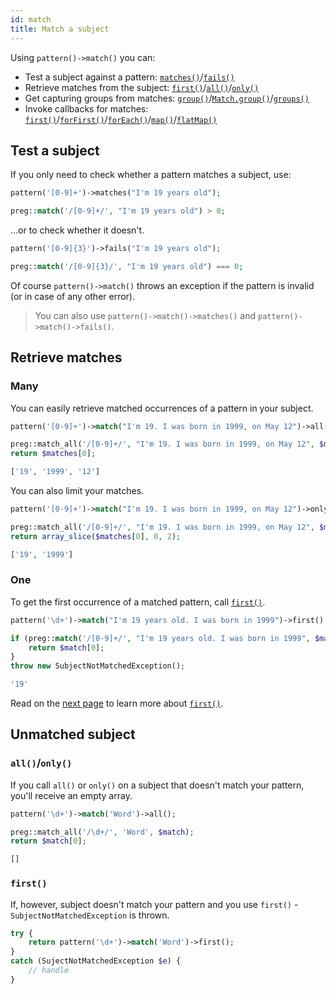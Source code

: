 ```yaml
---
id: match
title: Match a subject
---
```


Using `pattern()->match()` you can:
 - Test a subject against a pattern: [`matches()`](#test-a-subject)/[`fails()`](#test-a-subject)
 - Retrieve matches from the subject: [`first()`](#one)/[`all()`](#many)/[`only()`](#many)
 - Get capturing groups from matches: [`group()`](match-details.md)/[`Match.group()`](match-details.md)/[`groups()`](match-details.md)
 - Invoke callbacks for matches: [`first()`](match-first.md#use-first-with-callback)/[`forFirst()`](match-for-first.md)/[`forEach()`](match-for-each.md)/[`map()`](match-map.md)/[`flatMap()`](match-flat-map.md)

## Test a subject

If you only need to check whether a pattern matches a subject, use:

<!--DOCUSAURUS_CODE_TABS-->
<!--T-Regx-->
```php
pattern('[0-9]+')->matches("I'm 19 years old");
```
<!--PHP-->
```php
preg::match('/[0-9]+/', "I'm 19 years old") > 0;
```
<!--END_DOCUSAURUS_CODE_TABS-->

...or to check whether it doesn't.

<!--DOCUSAURUS_CODE_TABS-->
<!--T-Regx-->
```php
pattern('[0-9]{3}')->fails("I'm 19 years old");
```
<!--PHP-->
```php
preg::match('/[0-9]{3}/', "I'm 19 years old") === 0;
```
<!--END_DOCUSAURUS_CODE_TABS-->

Of course `pattern()->match()` throws an exception if the pattern is invalid (or in case of any other error).

> You can also use `pattern()->match()->matches()` and `pattern()->match()->fails()`.

## Retrieve matches

### Many

You can easily retrieve matched occurrences of a pattern in your subject.

<!--DOCUSAURUS_CODE_TABS-->
<!--T-Regx-->
```php
pattern('[0-9]+')->match("I'm 19. I was born in 1999, on May 12")->all();
```
<!--PHP-->
```php
preg::match_all('/[0-9]+/', "I'm 19. I was born in 1999, on May 12", $matches);
return $matches[0];
```
<!--END_DOCUSAURUS_CODE_TABS-->

```php
['19', '1999', '12']
```

You can also limit your matches.

<!--DOCUSAURUS_CODE_TABS-->
<!--T-Regx-->
```php
pattern('[0-9]+')->match("I'm 19. I was born in 1999, on May 12")->only(2);
```
<!--PHP-->
```php
preg::match_all('/[0-9]+/', "I'm 19. I was born in 1999, on May 12", $matches);
return array_slice($matches[0], 0, 2);
```
<!--END_DOCUSAURUS_CODE_TABS-->

```php
['19', '1999']
```

### One

To get the first occurrence of a matched pattern, call [`first()`](match-first.md).

<!--DOCUSAURUS_CODE_TABS-->
<!--T-Regx-->
```php
pattern('\d+')->match("I'm 19 years old. I was born in 1999")->first();
```
<!--PHP-->
```php
if (preg::match('/[0-9]+/', "I'm 19 years old. I was born in 1999", $match)) {
    return $match[0];
}
throw new SubjectNotMatchedException();
```
<!--END_DOCUSAURUS_CODE_TABS-->

```php
'19'
```

Read on the [next page](match-first.md) to learn more about [`first()`](match-first.md).

## Unmatched subject

### `all()`/`only()`

If you call `all()` or `only()` on a subject that doesn't match your pattern, you'll receive an empty array.

<!--DOCUSAURUS_CODE_TABS-->
<!--T-Regx-->
```php
pattern('\d+')->match('Word')->all();
```
<!--PHP-->
```php
preg::match_all('/\d+/', 'Word', $match);
return $match[0];
```
<!--END_DOCUSAURUS_CODE_TABS-->

```php
[]
```

### `first()`

If, however, subject doesn't match your pattern and you use `first()` - `SubjectNotMatchedException` is thrown.

```php
try {
    return pattern('\d+')->match('Word')->first();
}
catch (SujectNotMatchedException $e) {
    // handle
}
```
